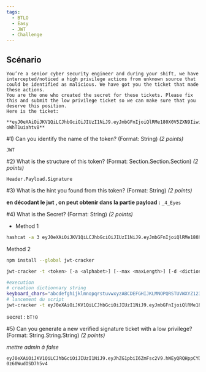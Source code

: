 ```yaml
---
tags:
  - BTLO
  - Easy
  - JWT
  - Challenge
---
```



## Scénario 

```
You’re a senior cyber security engineer and during your shift, we have intercepted/noticed a high privilege actions from unknown source that could be identified as malicious. We have got you the ticket that made these actions.  
You are the one who created the secret for these tickets. Please fix this and submit the low privilege ticket so we can make sure that you deserve this position.  
Here is the ticket:  
  
**eyJ0eXAiOiJKV1QiLCJhbGciOiJIUzI1NiJ9.eyJmbGFnIjoiQlRMe180X0V5ZXN9IiwiaWF0Ijo5MDAwMDAwMCwibmFtZSI6IkdyZWF0RXhwIiwiYWRtaW4iOnRydWV9.jbkZHll_W17BOALT95JQ17glHBj9nY-oWhT1uiahtv8**
```


#1) Can you identify the name of the token? (Format: String) _(2 points)_

```
JWT
```

#2) What is the structure of this token? (Format: Section.Section.Section) _(2 points)_

`Header.Payload.Signature`

#3) What is the hint you found from this token? (Format: String) _(2 points)_

**en décodant le jwt , on peut obtenir dans la partie payload :** `_4_Eyes`

#4) What is the Secret? (Format: String) _(2 points)_

- Method 1 
```bash
hashcat -a 3 eyJ0eXAiOiJKV1QiLCJhbGciOiJIUzI1NiJ9.eyJmbGFnIjoiQlRMe180X0V5ZXN9IiwiaWF0Ijo5MDAwMDAwMCwibmFtZSI6IkdyZWF0RXhwIiwiYWRtaW4iOnRydWV9.jbkZHll_W17BOALT95JQ17glHBj9nY-oWhT1uiahtv8 -m 16500 ?a?a?a?a
```
Method 2
```bash
npm install --global jwt-cracker

jwt-cracker -t <token> [-a <alphabet>] [--max <maxLength>] [-d <dictionaryFilePath>] [-f]

#execution
# creation dictionnary string
keyboard_chars="abcdefghijklmnopqrstuvwxyzABCDEFGHIJKLMNOPQRSTUVWXYZ1234567890\`\~\!\@\#\$\%\^\&\*\(\)-_=+\[\{\]\}\\\|\;\:\'\",<.>/? "
# lancement du script
jwt-cracker -t eyJ0eXAiOiJKV1QiLCJhbGciOiJIUzI1NiJ9.eyJmbGFnIjoiQlRMe180X0V5ZXN9IiwiaWF0Ijo5MDAwMDAwMCwibmFtZSI6IkdyZWF0RXhwIiwiYWRtaW4iOnRydWV9.jbkZHll_W17BOALT95JQ17glHBj9nY-oWhT1uiahtv8  -a "$keyboard_chars" --max 7
```

secret : `bT!0`

#5) Can you generate a new verified signature ticket with a low privilege? (Format: String.String.String) _(2 points)_

*mettre admin à false*

```
eyJ0eXAiOiJKV1QiLCJhbGciOiJIUzI1NiJ9.eyJhZG1pbiI6ZmFsc2V9.hWEyQRQHppCYDwbRt3fpbPVVI3e-0z60WudOSD7h5v4
```


